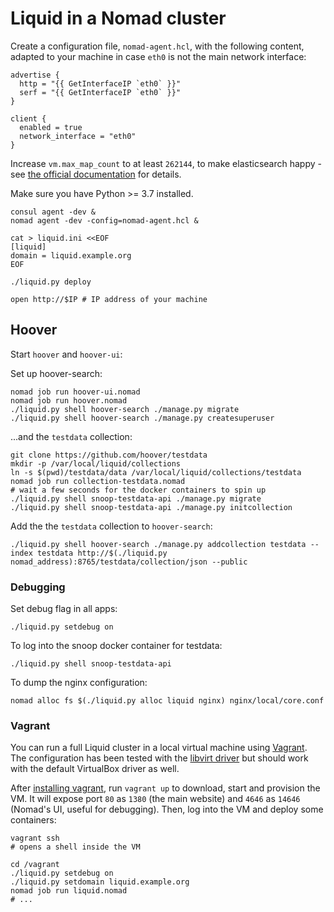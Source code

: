 # Liquid in a Nomad cluster
Create a configuration file, `nomad-agent.hcl`, with the following content,
adapted to your machine in case `eth0` is not the main network interface:

```hcl
advertise {
  http = "{{ GetInterfaceIP `eth0` }}"
  serf = "{{ GetInterfaceIP `eth0` }}"
}

client {
  enabled = true
  network_interface = "eth0"
}
```

Increase `vm.max_map_count` to at least `262144`, to make elasticsearch happy -
see [the official documentation][] for details.

[the official documentation]: https://www.elastic.co/guide/en/elasticsearch/reference/current/docker.html#docker-cli-run-prod-mode

Make sure you have Python >= 3.7 installed.

```shell
consul agent -dev &
nomad agent -dev -config=nomad-agent.hcl &

cat > liquid.ini <<EOF
[liquid]
domain = liquid.example.org
EOF

./liquid.py deploy

open http://$IP # IP address of your machine
```

## Hoover

Start `hoover` and `hoover-ui`:

Set up hoover-search:

```shell
nomad job run hoover-ui.nomad
nomad job run hoover.nomad
./liquid.py shell hoover-search ./manage.py migrate
./liquid.py shell hoover-search ./manage.py createsuperuser
```

...and the `testdata` collection:

```shell
git clone https://github.com/hoover/testdata
mkdir -p /var/local/liquid/collections
ln -s $(pwd)/testdata/data /var/local/liquid/collections/testdata
nomad job run collection-testdata.nomad
# wait a few seconds for the docker containers to spin up
./liquid.py shell snoop-testdata-api ./manage.py migrate
./liquid.py shell snoop-testdata-api ./manage.py initcollection
```

Add the the `testdata` collection to `hoover-search`:
```shell
./liquid.py shell hoover-search ./manage.py addcollection testdata --index testdata http://$(./liquid.py nomad_address):8765/testdata/collection/json --public
```

### Debugging
Set debug flag in all apps:
```shell
./liquid.py setdebug on
```

To log into the snoop docker container for testdata:
```shell
./liquid.py shell snoop-testdata-api
```

To dump the nginx configuration:
```shell
nomad alloc fs $(./liquid.py alloc liquid nginx) nginx/local/core.conf
```

### Vagrant
You can run a full Liquid cluster in a local virtual machine using [Vagrant][].
The configuration has been tested with the [libvirt driver][] but should work
with the default VirtualBox driver as well.

After [installing vagrant][], run `vagrant up` to download, start and provision
the VM. It will expose port `80` as `1380` (the main website) and `4646` as
`14646` (Nomad's UI, useful for debugging). Then, log into the VM and deploy
some containers:

```shell
vagrant ssh
# opens a shell inside the VM

cd /vagrant
./liquid.py setdebug on
./liquid.py setdomain liquid.example.org
nomad job run liquid.nomad
# ...
```

[Vagrant]: https://www.vagrantup.com
[libvirt driver]: https://github.com/vagrant-libvirt/vagrant-libvirt
[installing vagrant]: https://www.vagrantup.com/docs/installation/
